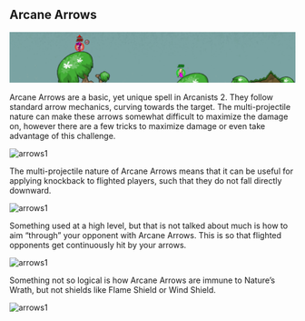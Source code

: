 ## Arcane Arrows

![arrows1](https://raw.githubusercontent.com/1IlIl/wikidata/main/arcane/gifs/arcanearrows.gif)

Arcane Arrows are a basic, yet unique spell in Arcanists 2. They follow standard arrow mechanics, curving towards the target. The multi-projectile nature can make these arrows somewhat difficult to maximize the damage on, however there are a few tricks to maximize damage or even take advantage of this challenge.

![arrows1](gifs/arcanearrows2.gif)

The multi-projectile nature of Arcane Arrows means that it can be useful for applying knockback to flighted players, such that they do not fall directly downward.

![arrows1](gifs/arcanearrows3.gif)

Something used at a high level, but that is not talked about much is how to aim “through” your opponent with Arcane Arrows. This is so that flighted opponents get continuously hit by your arrows.

![arrows1](gifs/arcanearrows4.gif)

Something not so logical is how Arcane Arrows are immune to Nature’s Wrath, but not shields like Flame Shield or Wind Shield.

![arrows1](gifs/arcanearrows5.gif)
